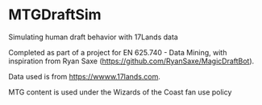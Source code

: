 # MTGDraftSim
Simulating human draft behavior with 17Lands data

Completed as part of a project for EN 625.740 - Data Mining, with inspiration from Ryan Saxe (https://github.com/RyanSaxe/MagicDraftBot).

Data used is from https://wwww.17lands.com.

MTG content is used under the Wizards of the Coast fan use policy
